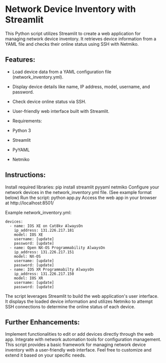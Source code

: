# Network Device Inventory with Streamlit
This Python script utilizes Streamlit to create a web application for managing network device inventory. It retrieves device information from a YAML file and checks their online status using SSH with Netmiko.

## Features:

- Load device data from a YAML configuration file (network_inventory.yml).
- Display device details like name, IP address, model, username, and password.
- Check device online status via SSH.
- User-friendly web interface built with Streamlit.
- Requirements:

- Python 3
- Streamlit
- PyYAML
- Netmiko

## Instructions:

Install required libraries: pip install streamlit pyyaml netmiko
Configure your network devices in the network_inventory.yml file. (See example format below)
Run the script: python app.py
Access the web app in your browser at http://localhost:8501/

Example network_inventory.yml:

````
devices:
  - name: IOS XE on Cat8kv AlwaysOn
    ip_address: 131.226.217.181
    model: IOS XE
    username: [update]
    password: [update]
  - name: Open NX-OS Programmability AlwaysOn
    ip_address: 131.226.217.151
    model: NX-OS
    username: [update]
    password: [update]
  - name: IOS XR Programmabilty AlwaysOn
    ip_address: 131.226.217.150
    model: IOS XR
    username: [update]
    password: [update]

````

The script leverages Streamlit to build the web application's user interface. It displays the loaded device information and utilizes Netmiko to attempt SSH connections to determine the online status of each device.

## Further Enhancements:

Implement functionalities to edit or add devices directly through the web app.
Integrate with network automation tools for configuration management.
This script provides a basic framework for managing network device inventory with a user-friendly web interface. Feel free to customize and extend it based on your specific needs.
